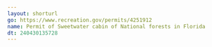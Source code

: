 ```yaml
---
layout: shorturl
go: https://www.recreation.gov/permits/4251912
name: Permit of Sweetwater cabin of National forests in Florida
dt: 240430135728
---
```

